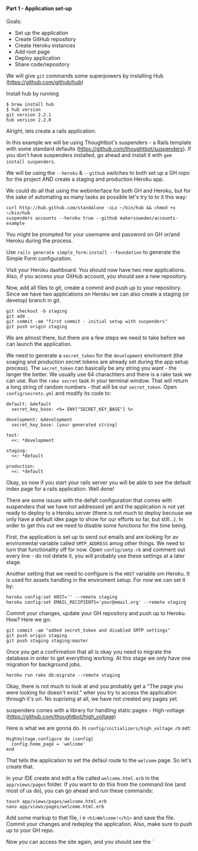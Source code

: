 #### Part 1 - Application set-up

Goals:
- Set up the application
- Create GitHub repository
- Create Heroku instances
- Add root page
- Deploy application
- Share code/repository



We will give `git` commands some superpowers by installing Hub (https://github.com/github/hub)

Install hub by running 
```
$ brew install hub
$ hub version
git version 2.2.1
hub version 2.2.0
```
Alright, lets create a rails application. 

In this example we will be using Thoughtbot's suspenders - a Rails template with some standard defaults (https://github.com/thoughtbot/suspenders). If you don't have suspenders installed, go ahead and install it with `gem install suspenders`. 

We will be using the `--heroku` & `--github` switches to both set up a GH ropo for the project AND create a staging and production Heroku app. 

We could do all that using the webinterface for both GH and Heroku, but for the sake of automating as many tasks as possible let's try to to it this way:

```
curl http://hub.github.com/standalone -sLo ~/bin/hub && chmod +x ~/bin/hub
suspenders accounts --heroku true --github makerssweden/accounts-example
``` 

You might be prompted for your username and password on GH or/and Heroku during the process.

Use `rails generate simple_form:install --foundation` to generate the Simple Form configuration.

Visit your Heroku dashboard. You should now have two new applications. Also, if you access your GitHub account, you should see a new repository.

Now, add all files to git, create a commit and push up to your repository. Since we have two applications on Heroku we can also create a staging (or develop) branch in git.
```
git checkout -b staging
git add . 
git commit -am "first commit - initial setup with suspenders"
git push origin staging
``` 


We are almost there, but there are a few steps we need to take before we can launch the application. 

We need to generate a `secret_token` for the `development` enviroment (the soaging and production secret tokens are already set during the app setup process). The `secret_token` can basically be any string you want - the langer the better. We usually use 64 charachters and there is a rake task we can use. Run the `rake secret` task in your terminal window. That will return a long string of random numbers - that will be our `secret_token`. Open `config/secrets.yml` and modify its code to: 

```
default: &default
  secret_key_base: <%= ENV["SECRET_KEY_BASE"] %>

development: &development
  secret_key_base: [your generated string]

test:
  <<: *development

staging:
  <<: *default

production:
  <<: *default

```

Okay, so now if you start your rails server you will be able to see the default index page for a rails application. Well done! 

There are some issues with the defalt configuration that comes with suspenders that we have not addressed yet and the application is not yet ready to deploy to a Heroku server (there is not much to deploy becouse we only have a default idex page to show for our efforts so far, but still...). In order to get this out we need to disable some functions for the time being. 

First, the application is set up to send out emails and are looking for av enviromental variable called `SMTP_ADDRESS` amog other things. We need to turn that functionality off for now. Open `config/smtp.rb` and comment out every line - do not delete it, you will probably use these settings at a later stage. 

Another setting that we need to configure is the `HOST` variable om Heroku. It is used for assets handling in the enviroment setup. For now we can set it by: 
```
heroku config:set HOST='' --remote staging
heroku config:set EMAIL_RECIPIENTS='your@email.org' --remote staging
``` 


Commit your changes, update your GH repository and push up to Heroku. How? Here we go:
```
git commit -am "added secret_token and disabled SMTP settings"
git push origin staging
git push staging staging:master
```

Once you get a confirmation that all is okay you need to migrate the database in order to get everything working. At this stage we only have one migration for background jobs. 

```
heroku run rake db:migrate --remote staging
```

Okay, there is not much to look at and you probably get a "The page you were looking for doesn't exist." wher you try to access the application through it's uri. No suprising at all, we have not created any pages yet. 

suspenders comes with a library for handling static pages - High-voltage (https://github.com/thoughtbot/high_voltage)

Here is what we are gonna do. In `config/initializers/high_voltage.rb` set:

```
HighVoltage.configure do |config|
  config.home_page = 'welcome'
end
```
That tells the application to set the defaul route to the `welcome` page. So let's create that. 

In your IDE create and edit a file called `welcome.html.erb` in the `app/views/pages` folder. If you want to do this from the command line (and most of us do), you can go ahead and run these commands:
```
touch app/views/pages/welcome.html.erb
nano app/views/pages/welcome.html.erb
```

Add some markup to that file, i e `<h1>Welcome!</h1>` and save the file. Commit your changes and redeploy the application. Also, make sure to push up to your GH repo. 

Now you can access the site again, and you should see the `





 



